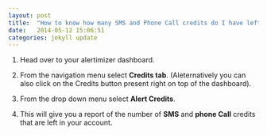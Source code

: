 ```yaml
---
layout: post
title:  "How to know how many SMS and Phone Call credits do I have left?"
date:   2014-05-12 15:06:51
categories: jekyll update
---
```


1. Head over to your alertimizer dashboard.

2. From the navigation menu select **Credits tab**. (Aleternatively you can also click on the Credits button present right on top of the dashboard).

3. From the drop down menu select **Alert Credits**.

4. This will give you a report of the number of **SMS** and **phone Call** credits that are left in your account.